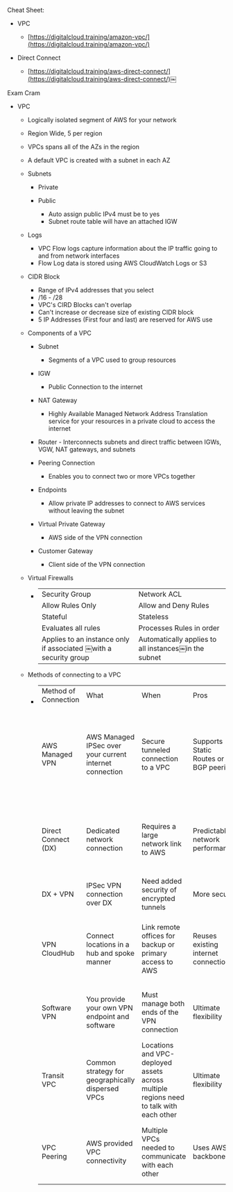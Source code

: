 Cheat Sheet:

- VPC
    
    - [https://digitalcloud.training/amazon-vpc/](https://digitalcloud.training/amazon-vpc/)
- Direct Connect
    
    - [https://digitalcloud.training/aws-direct-connect/](https://digitalcloud.training/aws-direct-connect/)￼

Exam Cram

- VPC
    
    - Logically isolated segment of AWS for your network
    - Region Wide, 5 per region
    - VPCs spans all of the AZs in the region
    - A default VPC is created with a subnet in each AZ
    - Subnets
        
        - Private
        - Public
            
            - Auto assign public IPv4 must be to yes
            - Subnet route table will have an attached IGW
    - Logs
        
        - VPC Flow logs capture information about the IP traffic going to and from network interfaces
        - Flow Log data is stored using AWS CloudWatch Logs or S3
    - CIDR Block
        
        - Range of IPv4 addresses that you select
        - /16 - /28
        - VPC's CIRD Blocks can't overlap
        - Can't increase or decrease size of existing CIDR block
        - 5 IP Addresses (First four and last) are reserved for AWS use
    - Components of a VPC
        
        - Subnet
            
            - Segments of a VPC used to group resources
        - IGW
            
            - Public Connection to the internet
        - NAT Gateway
            
            - Highly Available Managed Network Address Translation service for your resources in a private cloud to access the internet
        - Router - Interconnects subnets and direct traffic between IGWs, VGW, NAT gateways, and subnets
        - Peering Connection
            
            - Enables you to connect two or more VPCs together
        - Endpoints
            
            - Allow private IP addresses to connect to AWS services without leaving the subnet
        - Virtual Private Gateway
            
            - AWS side of the VPN connection
        - Customer Gateway
            
            - Client side of the VPN connection
    - Virtual Firewalls
        
        - |   |   |
            |---|---|
            |Security Group|Network ACL|
            |Allow Rules Only|Allow and Deny Rules|
            |Stateful|Stateless|
            |Evaluates all rules|Processes Rules in order|
            |Applies to an instance only if associated ￼with a security group|Automatically applies to all instances￼in the subnet|
            
    - Methods of connecting to a VPC
        
        - |   |   |   |   |   |   |
            |---|---|---|---|---|---|
            |Method of Connection|What|When|Pros|Cons|How|
            |AWS Managed VPN|AWS Managed IPSec over your current internet connection|Secure tunneled connection to a VPC|Supports Static Routes or BGP peering|Depends on your internet connection|Create a Virtual Private Gateway on AWS, Customer Gateway on the on-premises side|
            |Direct Connect (DX)|Dedicated network connection|Requires a large network link to AWS|Predictable network performance|Timely and Costly, Requires additional telecom and hosting provider|Work with existing data provider, Create Virtual Interfaces|
            |DX + VPN|IPSec VPN connection over DX|Need added security of encrypted tunnels|More secure|More Complex|Work with existing data provider|
            |VPN CloudHub|Connect locations in a hub and spoke manner|Link remote offices for backup or primary access to AWS|Reuses existing internet connections|Depends on your internet connection|Assign multiple customer gateways to a Virtual Private Gateway|
            |Software VPN|You provide your own VPN endpoint and software|Must manage both ends of the VPN connection|Ultimate flexibility|You must design it|Install VPN software on an EC2 instance|
            |Transit VPC|Common strategy for geographically dispersed VPCs|Locations and VPC-deployed assets across multiple regions need to talk with each other|Ultimate flexibility|You must design|Providers like Cisco, Juniper, Riverbed have offerings|
            |VPC Peering|AWS provided VPC connectivity|Multiple VPCs needed to communicate with each other|Uses AWS backbone|Transitive peering not supported|VPC peering request made, accepter accepts request|